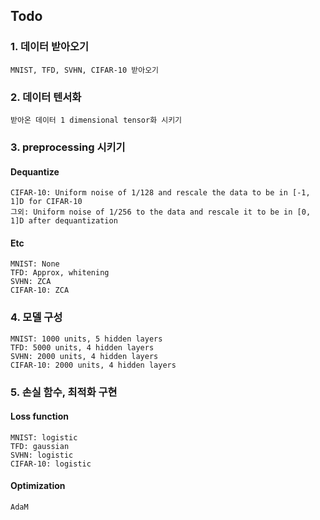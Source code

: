 ## Todo
### 1. 데이터 받아오기
    MNIST, TFD, SVHN, CIFAR-10 받아오기
### 2. 데이터 텐서화
    받아온 데이터 1 dimensional tensor화 시키기
### 3. preprocessing 시키기
#### Dequantize
    CIFAR-10: Uniform noise of 1/128 and rescale the data to be in [-1, 1]D for CIFAR-10
    그외: Uniform noise of 1/256 to the data and rescale it to be in [0, 1]D after dequantization
#### Etc
    MNIST: None
    TFD: Approx, whitening
    SVHN: ZCA
    CIFAR-10: ZCA
### 4. 모델 구성
    MNIST: 1000 units, 5 hidden layers
    TFD: 5000 units, 4 hidden layers
    SVHN: 2000 units, 4 hidden layers
    CIFAR-10: 2000 units, 4 hidden layers
### 5. 손실 함수, 최적화 구현
  #### Loss function
    MNIST: logistic
    TFD: gaussian
    SVHN: logistic
    CIFAR-10: logistic
  #### Optimization
    AdaM
